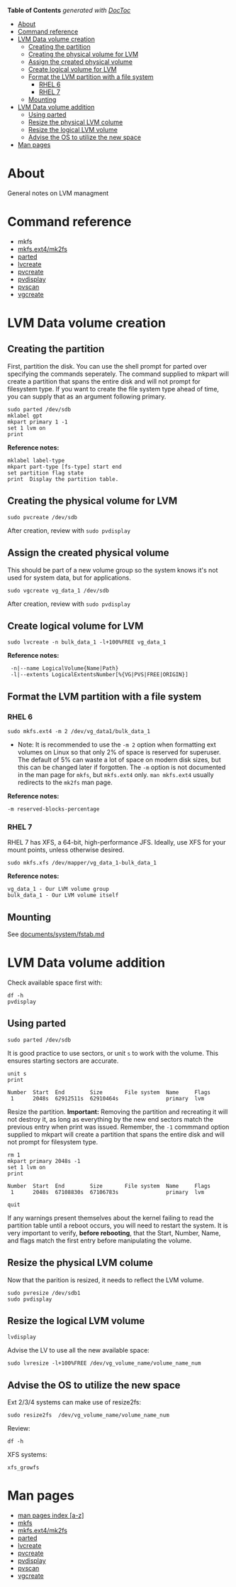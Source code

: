 <!-- START doctoc generated TOC please keep comment here to allow auto update -->
<!-- DON'T EDIT THIS SECTION, INSTEAD RE-RUN doctoc TO UPDATE -->
**Table of Contents**  *generated with [DocToc](https://github.com/thlorenz/doctoc)*

- [About](#about)
- [Command reference](#command-reference)
- [LVM Data volume creation](#lvm-data-volume-creation)
  - [Creating the partition](#creating-the-partition)
  - [Creating the physical volume for LVM](#creating-the-physical-volume-for-lvm)
  - [Assign the created physical volume](#assign-the-created-physical-volume)
  - [Create logical volume for LVM](#create-logical-volume-for-lvm)
  - [Format the LVM partition with a file system](#format-the-lvm-partition-with-a-file-system)
    - [RHEL 6](#rhel-6)
    - [RHEL 7](#rhel-7)
  - [Mounting](#mounting)
- [LVM Data volume addition](#lvm-data-volume-addition)
  - [Using parted](#using-parted)
  - [Resize the physical LVM colume](#resize-the-physical-lvm-colume)
  - [Resize the logical LVM volume](#resize-the-logical-lvm-volume)
  - [Advise the OS to utilize the new space](#advise-the-os-to-utilize-the-new-space)
- [Man pages](#man-pages)

<!-- END doctoc generated TOC please keep comment here to allow auto update -->

# About

General notes on LVM managment

# Command reference

* mkfs
* [mkfs.ext4/mk2fs](http://man7.org/linux/man-pages/man8/mke2fs.8.html)
* [parted](http://man7.org/linux/man-pages/man8/parted.8.html)
* [lvcreate](http://man7.org/linux/man-pages/man8/lvcreate.8.html)
* [pvcreate](http://man7.org/linux/man-pages/man8/pvcreate.8.html)
* [pvdisplay](http://man7.org/linux/man-pages/man8/pvdisplay.8.html)
* [pvscan](http://man7.org/linux/man-pages/man8/pvscan.8.html)
* [vgcreate](http://man7.org/linux/man-pages/man8/vgcreate.8.htmle)

# LVM Data volume creation

## Creating the partition

First, partition the disk. You can use the shell prompt for parted over specifying the commands seperately. The command supplied to mkpart will create a partition that spans the entire disk and will not prompt for filesystem type. If you want to create the file system type ahead of time, you can supply that as an argument following primary.

```
sudo parted /dev/sdb
mklabel gpt
mkpart primary 1 -1
set 1 lvm on
print
```

**Reference notes:**

```
mklabel label-type
mkpart part-type [fs-type] start end
set partition flag state
print  Display the partition table.
```

## Creating the physical volume for LVM

```
sudo pvcreate /dev/sdb
```

After creation, review with `sudo pvdisplay`

## Assign the created physical volume

This should be part of a new volume group so the system knows it's not used for system data, but for applications.

```
sudo vgcreate vg_data_1 /dev/sdb
```

After creation, review with `sudo pvdisplay`

## Create logical volume for LVM

```
sudo lvcreate -n bulk_data_1 -l+100%FREE vg_data_1
```

**Reference notes:**

```
 -n|--name LogicalVolume{Name|Path}
 -l|--extents LogicalExtentsNumber[%{VG|PVS|FREE|ORIGIN}]
```

## Format the LVM partition with a file system


### RHEL 6

```
sudo mkfs.ext4 -m 2 /dev/vg_data1/bulk_data_1
```

* Note:  It is recommended to use the `-m 2` option when formatting ext volumes on Linux so that only 2% of space is reserved for superuser. The default of 5% can waste a lot of space on modern disk sizes, but this can be changed later if forgotten. The `-m` option is not documented in the man page for `mkfs`, but `mkfs.ext4` only. `man mkfs.ext4` usually redirects to the `mk2fs` man page.

**Reference notes:**

```
-m reserved-blocks-percentage
```

### RHEL 7

RHEL 7 has XFS, a 64-bit, high-performance JFS. Ideally, use XFS for your mount points, unless otherwise desired.

```
sudo mkfs.xfs /dev/mapper/vg_data_1-bulk_data_1
```

**Reference notes:**

```
vg_data_1 - Our LVM volume group
bulk_data_1 - Our LVM volume itself
```

## Mounting

See [documents/system/fstab.md](https://github.com/ProfessorKaos64/documents/blob/master/system/fstab.md)

# LVM Data volume addition

Check available space first with:

```
df -h
pvdisplay
```

## Using parted

```
sudo parted /dev/sdb
```

It is good practice to use sectors, or unit `s` to work with the volume. This ensures starting sectors are accurate.

```
unit s
print

Number  Start  End        Size       File system  Name     Flags
 1      2048s  62912511s  62910464s               primary  lvm
```

Resize the partition. **Important:** Removing the partition and recreating it will not destroy it, as long as everything by the new end sectors match the previous entry when print was issued. Remember, the `-1` commmand option supplied to mkpart will create a partition that spans the entire disk and will not prompt for filesystem type.

```
rm 1
mkpart primary 2048s -1
set 1 lvm on
print

Number  Start  End        Size       File system  Name     Flags
 1      2048s  67108830s  67106783s               primary  lvm
 
quit
```

If any warnings present themselves about the kernel failing to read the partition table until a reboot occurs, you will need to restart the system. It is very important to verify, **before rebooting**, that the Start, Number, Name, and flags match the first entry before manipulating the volume. 

## Resize the physical LVM colume

Now that the parition is resized, it needs to reflect the LVM volume.

```
sudo pvresize /dev/sdb1
sudo pvdisplay
```

## Resize the logical LVM volume


```
lvdisplay
```

Advise the LV to use all the new available space:

```
sudo lvresize -l+100%FREE /dev/vg_volume_name/volume_name_num
```

## Advise the OS to utilize the new space

Ext 2/3/4 systems can make use of resize2fs:

```
sudo resize2fs  /dev/vg_volume_name/volume_name_num
```

Review:

```
df -h
```

XFS systems:

```
xfs_growfs
```

# Man pages

* [man pages index [a-z]](http://man7.org/linux/man-pages/dir_all_alphabetic.html)
* [mkfs](http://man7.org/linux/man-pages/man8/mkfs.8.html)
* [mkfs.ext4/mk2fs](http://man7.org/linux/man-pages/man8/mke2fs.8.html)
* [parted](http://man7.org/linux/man-pages/man8/parted.8.html)
* [lvcreate](http://man7.org/linux/man-pages/man8/lvcreate.8.html)
* [pvcreate](http://man7.org/linux/man-pages/man8/pvcreate.8.html)
* [pvdisplay](http://man7.org/linux/man-pages/man8/pvdisplay.8.html)
* [pvscan](http://man7.org/linux/man-pages/man8/pvscan.8.html)
* [vgcreate](http://man7.org/linux/man-pages/man8/vgcreate.8.htmle)
